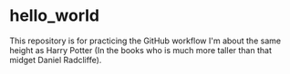 # hello_world
This repository is for practicing the GitHub workflow
I'm about the same height as Harry Potter (In the books who is much more taller than that midget Daniel Radcliffe).
